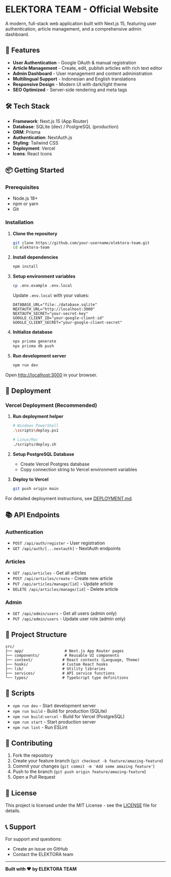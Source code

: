 # ELEKTORA TEAM - Official Website

A modern, full-stack web application built with Next.js 15, featuring user authentication, article management, and a comprehensive admin dashboard.

## 🚀 Features

- **User Authentication** - Google OAuth & manual registration
- **Article Management** - Create, edit, publish articles with rich text editor
- **Admin Dashboard** - User management and content administration
- **Multilingual Support** - Indonesian and English translations
- **Responsive Design** - Modern UI with dark/light theme
- **SEO Optimized** - Server-side rendering and meta tags

## 🛠️ Tech Stack

- **Framework**: Next.js 15 (App Router)
- **Database**: SQLite (dev) / PostgreSQL (production)
- **ORM**: Prisma
- **Authentication**: NextAuth.js
- **Styling**: Tailwind CSS
- **Deployment**: Vercel
- **Icons**: React Icons

## 📦 Getting Started

### Prerequisites
- Node.js 18+ 
- npm or yarn
- Git

### Installation

1. **Clone the repository**
   ```bash
   git clone https://github.com/your-username/elektora-team.git
   cd elektora-team
   ```

2. **Install dependencies**
   ```bash
   npm install
   ```

3. **Setup environment variables**
   ```bash
   cp .env.example .env.local
   ```
   
   Update `.env.local` with your values:
   ```env
   DATABASE_URL="file:./database.sqlite"
   NEXTAUTH_URL="http://localhost:3000"
   NEXTAUTH_SECRET="your-secret-key"
   GOOGLE_CLIENT_ID="your-google-client-id"
   GOOGLE_CLIENT_SECRET="your-google-client-secret"
   ```

4. **Initialize database**
   ```bash
   npx prisma generate
   npx prisma db push
   ```

5. **Run development server**
   ```bash
   npm run dev
   ```

Open [http://localhost:3000](http://localhost:3000) in your browser.

## 🚀 Deployment

### Vercel Deployment (Recommended)

1. **Run deployment helper**
   ```bash
   # Windows PowerShell
   .\scripts\deploy.ps1
   
   # Linux/Mac
   ./scripts/deploy.sh
   ```

2. **Setup PostgreSQL Database**
   - Create Vercel Postgres database
   - Copy connection string to Vercel environment variables

3. **Deploy to Vercel**
   ```bash
   git push origin main
   ```

For detailed deployment instructions, see [DEPLOYMENT.md](DEPLOYMENT.md).

## 📚 API Endpoints

### Authentication
- `POST /api/auth/register` - User registration
- `GET /api/auth/[...nextauth]` - NextAuth endpoints

### Articles
- `GET /api/articles` - Get all articles
- `POST /api/articles/create` - Create new article
- `PUT /api/articles/manage/[id]` - Update article
- `DELETE /api/articles/manage/[id]` - Delete article

### Admin
- `GET /api/admin/users` - Get all users (admin only)
- `PUT /api/admin/users` - Update user role (admin only)

## 🎨 Project Structure

```
src/
├── app/                  # Next.js App Router pages
├── components/           # Reusable UI components
├── context/             # React contexts (Language, Theme)
├── hooks/               # Custom React hooks
├── lib/                 # Utility libraries
├── services/            # API service functions
└── types/               # TypeScript type definitions
```

## 🔧 Scripts

- `npm run dev` - Start development server
- `npm run build` - Build for production (SQLite)
- `npm run build:vercel` - Build for Vercel (PostgreSQL)
- `npm run start` - Start production server
- `npm run lint` - Run ESLint

## 🤝 Contributing

1. Fork the repository
2. Create your feature branch (`git checkout -b feature/amazing-feature`)
3. Commit your changes (`git commit -m 'Add some amazing feature'`)
4. Push to the branch (`git push origin feature/amazing-feature`)
5. Open a Pull Request

## 📄 License

This project is licensed under the MIT License - see the [LICENSE](LICENSE) file for details.

## 📞 Support

For support and questions:
- Create an issue on GitHub
- Contact the ELEKTORA team

---

**Built with ❤️ by ELEKTORA TEAM**
